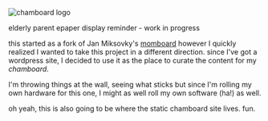 ![chamboard logo](chamboard.jpeg)

elderly parent epaper display reminder - work in progress

this started as a fork of Jan Miksovky's [momboard](https://github.com/JanMiksovsky/momboard ) however I quickly realized I wanted to take this project in a different direction.  since I've got a wordpress site, I decided to use it as the place to curate the content for my *chamboard*.

I'm throwing things at the wall, seeing what sticks but since I'm rolling my own hardware for this one, I might as well roll my own software (ha!) as well.

oh yeah, this is also going to be where the static chamboard site lives.  fun.


